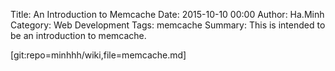 Title: An Introduction to Memcache
Date: 2015-10-10 00:00
Author: Ha.Minh
Category: Web Development
Tags: memcache
Summary: This is intended to be an introduction to memcache.

[git:repo=minhhh/wiki,file=memcache.md]

